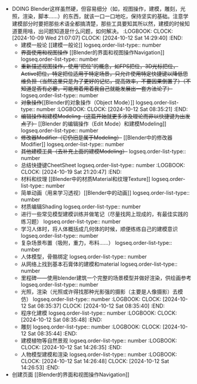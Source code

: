 - DOING Blender这样虽然硬，但容易细分（如，视图操作，建模，雕刻，光照，渲染，脚本……）的东西，就该一口一口地吃，保持坚实的基础。注意学建模部分时要把那些术语全都搞清楚，那些工具要知其所以然，建模的时候知道要用啥，出问题知道是什么问题，如何解决。
  :LOGBOOK:
  CLOCK: [2024-10-09 Wed 21:07:07]
  CLOCK: [2024-10-12 Sat 14:29:40]
  :END:
	- 建模一般论 [[建模一般论]]
	  logseq.order-list-type:: number
	- ~~界面使用和视图操作~~ [[Blender的界面和视图操作Navigation]]
	  logseq.order-list-type:: number
	- ~~重新描述视图操作，使用“把位”的概念，如FPS把位，3D光标把位，Active把位，特定把位适用于特定场景，只允许使用特定快捷键以降低思维负担（当然这里只是为了更好的记忆，提高效率，不要因果倒置了）（不知道是否有必要，可能用着用着我自己就能发展出一套方法论了）~~
	  logseq.order-list-type:: number
	- ~~对象操作~~[[Blender的对象操作（Object Mode）]]
	  logseq.order-list-type:: number
	  :LOGBOOK:
	  CLOCK: [2024-10-12 Sat 08:35:21]
	  :END:
	- ~~编辑操作和建模Modeling（这篇开始就更多涉及理论而非以快捷键为出发点了）~~ [[Blender 的编辑操作（Edit Mode）和建模Modeling]]
	  logseq.order-list-type:: number
	- ~~修改器Modifier（它仍旧是属于Modeling）~~ [[Blender中的修改器Modifier]]
	  logseq.order-list-type:: number
	- ~~其他建模工具（去补充上面的建模Modeling）~~
	  logseq.order-list-type:: number
	- 总结快捷键CheetSheet
	  logseq.order-list-type:: number
	  :LOGBOOK:
	  CLOCK: [2024-10-19 Sat 21:20:47]
	  :END:
	- 材料和纹理 [[Blender中的材质Material和纹理Texture]]
	  logseq.order-list-type:: number
	- 简单动画（用来学习透视）[[Blender中的动画]]
	  logseq.order-list-type:: number
	- 材质编辑Shading
	  logseq.order-list-type:: number
	- 进行一些常见模型建模训练并做笔记（尽量找网上现成的，有最佳实践的练习题）
	  logseq.order-list-type:: number
	- 学习人体时，将人体概括成几何体的时候，顺便练练自己的建模意识
	  logseq.order-list-type:: number
	- 复杂场景布置（吸附，重力，布料……）
	  logseq.order-list-type:: number
	- 人体模型，骨骼绑定
	  logseq.order-list-type:: number
	- 从网络上找到基本石膏体的建模和material
	  logseq.order-list-type:: number
	- 里程碑——使用blender建筑一个完整的场景模型并做好渲染，供绘画参考
	  logseq.order-list-type:: number
	- 光照，渲染（光照或许得找那种光影强的摄影（主要是人像摄影）去模仿）
	  logseq.order-list-type:: number
	  :LOGBOOK:
	  CLOCK: [2024-10-12 Sat 08:35:37]
	  CLOCK: [2024-10-12 Sat 08:35:40]
	  :END:
	- 程序化建模
	  logseq.order-list-type:: number
	  :LOGBOOK:
	  CLOCK: [2024-10-12 Sat 08:35:48]
	  :END:
	- 雕刻
	  logseq.order-list-type:: number
	  :LOGBOOK:
	  CLOCK: [2024-10-12 Sat 08:35:44]
	  :END:
	- 建模植物等自然景观
	  logseq.order-list-type:: number
	  :LOGBOOK:
	  CLOCK: [2024-10-12 Sat 14:26:35]
	  :END:
	- 人物模型建模和渲染
	  logseq.order-list-type:: number
	  :LOGBOOK:
	  CLOCK: [2024-10-12 Sat 14:26:48]
	  CLOCK: [2024-10-12 Sat 14:26:53]
	  :END:
- 创建页面 [[Blender的界面和视图操作Navigation]]